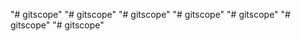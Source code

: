 \"# gitscope\" 
\"# gitscope\" 
\"# gitscope\" 
\"# gitscope\" 
\"# gitscope\" 
\"# gitscope\" 
\"# gitscope\" 

